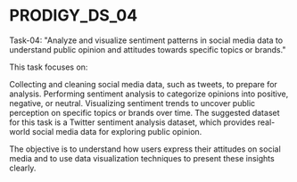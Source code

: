 # PRODIGY_DS_04
Task-04:
"Analyze and visualize sentiment patterns in social media data to understand public opinion and attitudes towards specific topics or brands."

This task focuses on:

Collecting and cleaning social media data, such as tweets, to prepare for analysis.
Performing sentiment analysis to categorize opinions into positive, negative, or neutral.
Visualizing sentiment trends to uncover public perception on specific topics or brands over time.
The suggested dataset for this task is a Twitter sentiment analysis dataset, which provides real-world social media data for exploring public opinion.

The objective is to understand how users express their attitudes on social media and to use data visualization techniques to present these insights clearly.
